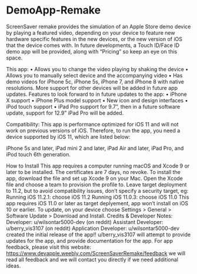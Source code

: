 # DemoApp-Remake
ScreenSaver remake provides the simulation of an Apple Store demo device by playing a featured video, depending on your device to feature new hardware specific features in the new devices, or the new version of iOS that the device comes with. In future developments, a Touch ID/Face ID demo app will be provided, along with “Pricing” so keep an eye on this space. 

This app:
•	Allows you to change the video playing by shaking the device
•	Allows you to manually select device and the accompanying video
•	Has demo videos for iPhone 5c, iPhone 5s, iPhone 7, and iPhone 8 with native resolutions. More support for other devices will be added in future app updates.
Features to look forward to in future updates to the app:
•	iPhone X support
•	iPhone Plus model support
•	New icon and design interfaces 
•	iPod touch support
•	iPad Pro support for 9.7”, then in a future software update, support for 12.9” iPad Pro will be added.

Compatibility:
This app is performance optimized for iOS 11 and will not work on previous versions of iOS. Therefore, to run the app, you need a device supported by iOS 11, which are listed below:

iPhone 5s and later, iPad mini 2 and later, iPad Air and later, iPad Pro, and iPod touch 6th generation.


How to Install
This app requires a computer running macOS and Xcode 9 or later to be installed. The certificates are 7 days, no revoke. To install the app, download the file and set up Xcode 9 on your Mac. Open the Xcode file and choose a team to provision the profile to. Leave target deployment to 11.2, but to avoid compatibility issues, don’t specify a security target, eg:
Running iOS 11.2.1:		choose iOS 11.2
Running iOS 11.0.3:		choose iOS 11.0
This app requires iOS 11.0 or later as target deplyement, app won’t install on iOS 10 or earlier. To update, on your device choose Settings > General > Software Update > Download and Install.
Credits & Developer Notes:
Developer: 			u/wilsontar5000-dev		 (on reddit)
Assistant Developer:		u/berry_vis3107			(on reddit)
Application Developer: 	u/wilsontar5000-dev
					created the initial release of the app!!
					u/berry_vis3107
					will attempt to provide updates for the app,
					and provide documentation for the app.
For app feedback, please visit this website: https://www.devapple.weebly.com/ScreenSaverRemake/feedback we will read all feedback and we will contact you directly if we need additional ideas.
